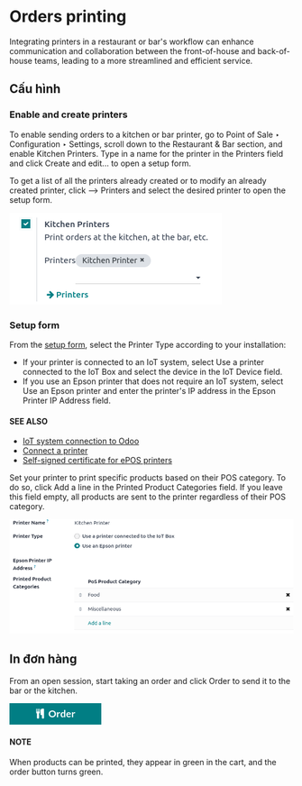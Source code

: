 # Orders printing

Integrating printers in a restaurant or bar's workflow can enhance communication and collaboration
between the front-of-house and back-of-house teams, leading to a more streamlined and efficient
service.

## Cấu hình

<a id="kitchen-printing-enable"></a>

### Enable and create printers

To enable sending orders to a kitchen or bar printer, go to Point of Sale ‣
Configuration ‣ Settings, scroll down to the Restaurant & Bar section, and enable
Kitchen Printers. Type in a name for the printer in the Printers field and
click Create and edit... to open a setup form.

To get a list of all the printers already created or to modify an already created printer, click
--> Printers and select the desired printer to open the setup form.

![settings to enable the kitchen printers](../../../../.gitbook/assets/printers-settings.png)

<a id="kitchen-printing-setup-form"></a>

### Setup form

From the [setup form](#kitchen-printing-enable), select the Printer Type according
to your installation:

- If your printer is connected to an IoT system, select Use a printer connected to the
  IoT Box and select the device in the IoT Device field.
- If you use an Epson printer that does not require an IoT system, select Use an Epson
  printer and enter the printer's IP address in the Epson Printer IP Address field.

#### SEE ALSO
- [IoT system connection to Odoo](applications/general/iot/connect.md)
- [Connect a printer](applications/general/iot/devices/printer.md)
- [Self-signed certificate for ePOS printers](applications/sales/point_of_sale/configuration/epos_ssc.md)

Set your printer to print specific products based on their POS category. To do so, click
Add a line in the Printed Product Categories field. If you leave this field
empty, all products are sent to the printer regardless of their POS category.

![setup form to configure a kitchen printer](../../../../.gitbook/assets/printer-setup.png)

## In đơn hàng

From an open session, start taking an order and click Order to send it to the bar or the
kitchen.

![order button from the POS UI to send orders to a kitchen or a bar](../../../../.gitbook/assets/order-button.png)

#### NOTE
When products can be printed, they appear in green in the cart, and the order button turns green.
